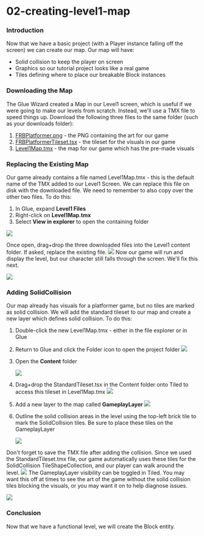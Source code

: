 # 02-creating-level1-map

### Introduction

Now that we have a basic project (with a Player instance falling off the screen) we can create our map. Our map will have:

* Solid collision to keep the player on screen
* Graphics so our tutorial project looks like a real game
* Tiles defining where to place our breakable Block instances

### Downloading the Map

The Glue Wizard created a Map in our Level1 screen, which is useful if we were going to make our levels from scratch. Instead, we'll use a TMX file to speed things up. Download the following three files to the same folder (such as your downloads folder):

1. [FRBPlatformer.png](https://github.com/vchelaru/FlatRedBall/raw/NetStandard/Samples/Platformer/BreakingBlocks/FRBPlatformer.png) - the PNG containing the art for our game
2. [FRBPlatformerTileset.tsx](https://github.com/vchelaru/FlatRedBall/raw/NetStandard/Samples/Platformer/BreakingBlocks/FRBPlatformerTileset.tsx) - the tileset for the visuals in our game
3. [Level1Map.tmx](https://github.com/vchelaru/FlatRedBall/raw/NetStandard/Samples/Platformer/BreakingBlocks/Level1Map.tmx) - the map for our game which has the pre-made visuals

### Replacing the Existing Map

Our game already contains a file named Level1Map.tmx - this is the default name of the TMX added to our Level1 Screen. We can replace this file on disk with the downloaded file. We need to remember to also copy over the other two files. To do this:

1. In Glue, expand **Level1 Files**
2. Right-click on **Level1Map.tmx**
3. Select **View in explorer** to open the containing folder

![](../../../../media/2021-04-img\_6074e12729024.png)

Once open, drag+drop the three downloaded files into the Level1 content folder. If asked, replace the existing file. [![](../../../../media/2021-04-2021\_April\_07\_232506.gif)](../../../../media/2021-04-2021\_April\_07\_232506.gif) Now our game will run and display the level, but our character still falls through the screen. We'll fix this next.

![](../../../../media/2021-04-img\_606e8fa420c15.png)

### Adding SolidCollision

Our map already has visuals for a platformer game, but no tiles are marked as solid collision. We will add the standard tileset to our map and create a new layer which defines solid collision. To do this:

1. Double-click the new Level1Map.tmx - either in the file explorer or in Glue
2. Return to Glue and click the Folder icon to open the project folder ![](../../../../media/2021-03-img\_6057adfc033c6.png)
3.  Open the **Content** folder

    ![](../../../../media/2021-04-img\_6074fe68b1397.png)
4. Drag+drop the StandardTileset.tsx in the Content folder onto Tiled to access this tileset in Level1Map.tmx [![](../../../../media/2021-04-2021\_April\_07\_234011.gif)](../../../../media/2021-04-2021\_April\_07\_234011.gif)
5. Add a new layer to the map called **GameplayLayer** [![](../../../../media/2021-04-2021\_April\_07\_235312.gif)](../../../../media/2021-04-2021\_April\_07\_235312.gif)
6.  Outline the solid collision areas in the level using the top-left brick tile to mark the SolidCollision tiles. Be sure to place these tiles on the GameplayLayer

    ![](../../../../media/2021-04-img\_606e9163bed38.png)

Don't forget to save the TMX file after adding the collision. Since we used the StandardTileset.tmx file, our game automatically uses these tiles for the SolidCollision TileShapeCollection, and our player can walk around the level. [![](../../../../media/2021-04-2021\_April\_07\_235518.gif)](../../../../media/2021-04-2021\_April\_07\_235518.gif) The GameplayLayer visibility can be toggled in Tiled. You may want this off at times to see the art of the game without the solid collision tiles blocking the visuals, or you may want it on to help diagnose issues.

![](../../../../media/2021-04-img\_606e92b32e2ac.png)

### Conclusion

Now that we have a functional level, we will create the Block entity. &#x20;
